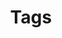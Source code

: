 ---
title: "Tags"
layout: tags
permalink: /tags/
author_profile: true
header:
  overlay_color: "#5e616c"
classes: wide
---
